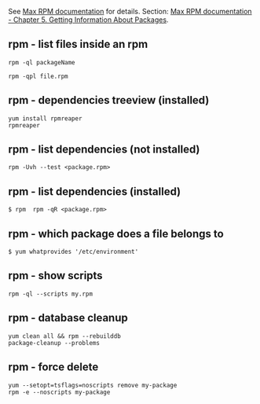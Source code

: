 See [Max RPM documentation](http://www.rpm.org/max-rpm-snapshot/) for details.
Section: [Max RPM documentation - Chapter 5. Getting Information About Packages](http://www.rpm.org/max-rpm/ch-rpm-query.html).

rpm - list files inside an rpm
------------------------------

```shell
rpm -ql packageName
```

```shell
rpm -qpl file.rpm
```

rpm - dependencies treeview (installed)
---------------------------------------

```
yum install rpmreaper
rpmreaper
```

rpm - list dependencies (not installed)
---------------------------------------

```shell
rpm -Uvh --test <package.rpm>
```

rpm - list dependencies (installed)
-----------------------------------

```shell
$ rpm  rpm -qR <package.rpm>
```

rpm - which package does a file belongs to
------------------------------------------

```shell
$ yum whatprovides '/etc/environment'
```

rpm - show scripts
------------------

```shell
rpm -ql --scripts my.rpm
````

rpm - database cleanup
----------------------

```
yum clean all && rpm --rebuilddb
package-cleanup --problems
```

rpm - force delete
------------------

```
yum --setopt=tsflags=noscripts remove my-package
rpm -e --noscripts my-package
```

